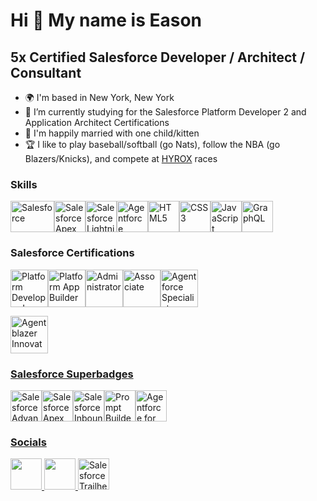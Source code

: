 Hi 👋 My name is Eason
======================

5x Certified Salesforce Developer / Architect / Consultant
----------------------------------------------------------

* 🌍  I'm based in New York, New York
* 🌱 I’m currently studying for the Salesforce Platform Developer 2 and Application Architect Certifications
* 💞️ I'm happily married with one child/kitten
* 🏆 I like to play baseball/softball (go Nats), follow the NBA (go Blazers/Knicks), and compete at [HYROX](https://hyrox.com/) races

### Skills

<p align="left"> <a href="https://www.salesforce.com/" target="_blank" rel="noreferrer"><img src="https://upload.wikimedia.org/wikipedia/commons/thumb/f/f9/Salesforce.com_logo.svg/1280px-Salesforce.com_logo.svg.png" width="70" height="50" alt="Salesforce" /><a href="https://developer.salesforce.com/docs/atlas.en-us.apexcode.meta/apexcode/apex_dev_guide.htm" target="_blank" rel="noreferrer"><img src="https://res.cloudinary.com/hy4kyit2a/f_auto,fl_lossy,q_70/learn/modules/apex_integration_services/06d0e8f1f5b59f14d070f0f6e86dc5bd_badge.png" width="50" height="50" alt="Salesforce Apex" /><a href="https://developer.salesforce.com/developer-centers/lightning-web-components" target="_blank" rel="noreferrer"><img src="https://d259t2jj6zp7qm.cloudfront.net/images/v1544500043-trailhead_project_quick-start-lightning-web-components_pxnxms.png" width="50" height="50" alt="Salesforce Lightning Web Components" /><a href="https://www.salesforce.com/agentforce/" target="_blank" rel="noreferrer"><img src="https://wp.salesforce.com/en-us/wp-content/uploads/sites/4/2024/09/img-agent-1.webp" width="50" height="50" alt="Agentforce" /><a href="https://developer.mozilla.org/en-US/docs/Glossary/HTML5" target="_blank" rel="noreferrer"><img src="https://raw.githubusercontent.com/danielcranney/readme-generator/main/public/icons/skills/html5-colored.svg" width="50" height="50" alt="HTML5" /></a><a href="https://www.w3.org/TR/CSS/#css" target="_blank" rel="noreferrer"><img src="https://raw.githubusercontent.com/danielcranney/readme-generator/main/public/icons/skills/css3-colored.svg" width="50" height="50" alt="CSS3" /></a><a href="https://developer.mozilla.org/en-US/docs/Web/JavaScript" target="_blank" rel="noreferrer"><img src="https://raw.githubusercontent.com/danielcranney/readme-generator/main/public/icons/skills/javascript-colored.svg" width="50" height="50" alt="JavaScript" /></a><a href="https://graphql.org/" target="_blank" rel="noreferrer"><img src="https://raw.githubusercontent.com/danielcranney/readme-generator/main/public/icons/skills/graphql-colored.svg" width="50" height="50" alt="GraphQL" /></a></a></p>


### Salesforce Certifications

<p align="left"> <a href="https://trailhead.salesforce.com/en/credentials/platformdeveloperi" target="_blank" rel="noreferrer"><img src="https://developer.salesforce.com/resources2/certification-site/images/Certifications-logo/Platform-Developer-I.png" width="60" height="60" alt="Platform Developer I" /><a href="https://trailhead.salesforce.com/en/credentials/platformappbuilder" target="_blank" rel="noreferrer"><img src="https://developer.salesforce.com/resources2/certification-site/images/Certifications-logo/Platform-App-Builder.png" width="60" height="60" alt="Platform App Builder" /><a href="https://trailhead.salesforce.com/en/credentials/administrator" target="_blank" rel="noreferrer"><img src="https://developer.salesforce.com/resources2/certification-site/images/Certifications-logo/Administrator.png" width="60" height="60" alt="Administrator" /><a href="https://trailhead.salesforce.com/en/credentials/associate" target="_blank" rel="noreferrer"><img src="https://developer.salesforce.com/resources2/certification-site/images/Certifications-logo/ai-associate.png?v=2" width="60" height="60" alt="Associate" /><a href="https://trailhead.salesforce.com/en/credentials/agentforcespecialist" target="_blank" rel="noreferrer"><img src="https://developer.salesforce.com/resources2/certification-site/images/Certifications-logo/2025-02_Badge_SF-Certified_Agentforce-Specialist_High-Res.png" width="60" height="60" alt="Agentforce Specialist" />
</p>
<p><a href="https://trailhead.salesforce.com/agentblazer" target="_blank" rel="noreferrer"><img src="https://trailhead.salesforce.com/assets/agentblazer/agentblazer-level-2-68ceb572b4bcc2919a8bdc114261410605780e72b9db0129b9ffa5ca8644a77e.png" width="60" height="60" alt="Agentblazer Innovator" /></p>


### Salesforce Superbadges

<p align="left"> <a href="https://trailhead.salesforce.com/content/learn/superbadges/superbadge_aap" target="_blank" rel="noreferrer"><img src="https://developer.salesforce.com/resource/images/trailhead/badges/superbadges/trailhead_superbadge_advanced_apex_specialist.png" width="50" height="50" alt="Salesforce Advanced Apex Specialist" /><a href="https://trailhead.salesforce.com/content/learn/superbadges/superbadge_apex" target="_blank" rel="noreferrer"><img src="https://res.cloudinary.com/hy4kyit2a/f_auto,fl_lossy,q_70/learn/superbadges/superbadge_apex/2d3426c48dc056fd5c083ecb5cb66a56_badge.png" width="50" height="50" alt="Salesforce Apex Specialist" /><a href="https://trailhead.salesforce.com/content/learn/superbadges/superbadge-inbound-integration-specialist" target="_blank" rel="noreferrer"><img src="https://res.cloudinary.com/hy4kyit2a/f_auto,fl_lossy,q_70/learn/superbadges/superbadge-inbound-integration-specialist/fb12efdbec25d854a17916dcd1fcc657_badge.png" width="50" height="50" alt="Salesforce Inbound Integration Specialist" /><a href="https://trailhead.salesforce.com/content/learn/superbadges/superbadge_prompt_builder_templates_sbu" target="_blank" rel="noreferrer"><img src="https://res.cloudinary.com/hy4kyit2a/f_auto,fl_lossy,q_70/learn/superbadges/superbadge_prompt_builder_templates_sbu/32581be298e7d845c165a8831e821afc_badge.png" width="50" height="50" alt="Prompt Builder" /><a href="https://trailhead.salesforce.com/content/learn/superbadges/superbadge-agentforce-service-sbu" target="_blank" rel="noreferrer"><img src="https://res.cloudinary.com/hy4kyit2a/f_auto,fl_lossy,q_70/learn/superbadges/superbadge-agentforce-service-sbu/8b15afebd3bc004b830549d6becc8e46_badge.png" width="50" height="50" alt="Agentforce for Service" /></p>


### Socials

<p align="left"> <a href="https://www.github.com/eason-recto" target="_blank" rel="noreferrer"> <picture> <source media="(prefers-color-scheme: dark)" srcset="https://raw.githubusercontent.com/danielcranney/readme-generator/main/public/icons/socials/github-dark.svg" /> <source media="(prefers-color-scheme: light)" srcset="https://raw.githubusercontent.com/danielcranney/readme-generator/main/public/icons/socials/github.svg" /> <img src="https://raw.githubusercontent.com/danielcranney/readme-generator/main/public/icons/socials/github.svg" width="50" height="50" /> </picture> </a> <a href="https://www.linkedin.com/in/eason-recto" target="_blank" rel="noreferrer"> <picture> <source media="(prefers-color-scheme: dark)" srcset="https://raw.githubusercontent.com/danielcranney/readme-generator/main/public/icons/socials/linkedin-dark.svg" /> <source media="(prefers-color-scheme: light)" srcset="https://raw.githubusercontent.com/danielcranney/readme-generator/main/public/icons/socials/linkedin.svg" /> <img src="https://raw.githubusercontent.com/danielcranney/readme-generator/main/public/icons/socials/linkedin.svg" width="50" height="50" /> </picture> </a><a href="https://www.salesforce.com/trailblazer/eason" target="_blank" rel="noreferrer"><img src="https://res.cloudinary.com/hy4kyit2a/f_auto,fl_lossy,q_70/learn/modules/trailhead_basics/11592ff48bc3b35bcd9945e6bde11319_badge.png" width="50" height="50" alt="Salesforce Trailhead" /></a></p>
